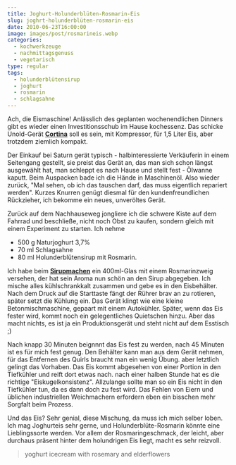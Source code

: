 ```yaml
---
title: Joghurt-Holunderblüten-Rosmarin-Eis
slug: joghrt-holunderblüten-rosmarin-eis
date: 2010-06-23T16:00:00
image: images/post/rosmarineis.webp
categories: 
  - kochwerkzeuge
  - nachmittagsgenuss
  - vegetarisch
type: regular
tags: 
  - holunderblütensirup
  - joghurt
  - rosmarin
  - schlagsahne
---
```


Ach, die Eismaschine! Anlässlich des geplanten wochenendlichen Dinners gibt es wieder einen Investitionsschub im Hause kochessenz. Das schicke Unold-Gerät **[Cortina](https://unold.de/products/eismaschine-cortina)** soll es sein, mit Kompressor, für 1,5 Liter Eis, aber trotzdem ziemlich kompakt.

Der Einkauf bei Saturn gerät typisch - halbinteressierte Verkäuferin in einem Seitengang gestellt, sie preist das Gerät an, das man sich schon längst ausgewählt hat, man schleppt es nach Hause und stellt fest - Ölwanne kaputt. Beim Auspacken bade ich die Hände in Maschinenöl. Also wieder zurück, "Mal sehen, ob ich das tauschen darf, das muss eigentlich repariert werden". Kurzes Knurren genügt diesmal für den kundenfreundlichen Rückzieher, ich bekomme ein neues, unveröltes Gerät.

Zurück auf dem Nachhauseweg jongliere ich die schwere Kiste auf dem Fahrrad und beschließe, nicht noch Obst zu kaufen, sondern gleich mit einem Experiment zu starten. Ich nehme

* 500 g Naturjoghurt 3,7% 
* 70 ml Schlagsahne 
* 80 ml Holunderblütensirup mit Rosmarin.

Ich habe beim **[Sirupmachen](../holunderblueten-sirup)** ein 400ml-Glas mit einem Rosmarinzweig versehen, der hat sein Aroma nun schön an den Sirup abgegeben. Ich mische alles kühlschrankkalt zusammen und gebe es in den Eisbehälter. Nach dem Druck auf die Starttaste fängt der Rührer brav an zu rotieren, später setzt die Kühlung ein. Das Gerät klingt wie eine kleine Betonmischmaschine, gepaart mit einem Autokühler. Später, wenn das Eis fester wird, kommt noch ein gelegentliches Quietschen hinzu. Aber das macht nichts, es ist ja ein Produktionsgerät und steht nicht auf dem Esstisch ;)

Nach knapp 30 Minuten beignnnt das Eis fest zu werden, nach 45 Minuten ist es für mich fest genug. Den Behälter kann man aus dem Gerät nehmen, für das Entfernen des Quirls braucht man ein wenig Übung. aber letztlich gelingt das Vorhaben. Das Eis kommt abgesehen von einer Portion in den Tiefkühler und reift dort etwas nach. nach einer halben Stunde hat es die richtige "Eiskugelkonsistenz". Allzulange sollte man so ein Eis nicht in den Tiefkühler tun, da es dann doch zu fest wird. Das Fehlen von Eiern und üblichen industriellen Weichmachern erfordern eben ein bisschen mehr Sorgfalt beim Prozess.

Und das Eis? Sehr genial, diese Mischung, da muss ich mich selber loben. Ich mag Joghurteis sehr gerne, und Holunderblüte-Rosmarin könnte eine Lieblingssorte werden. Vor allem der Rosmaringeschmack, der leicht, aber durchaus präsent hinter dem holundrigen Eis liegt, macht es sehr reizvoll.

> yoghurt icecream with rosemary and elderflowers